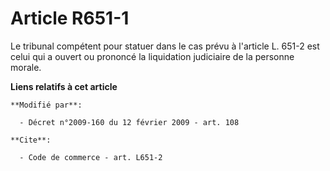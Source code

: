 # Article R651-1

Le tribunal compétent pour statuer dans le cas prévu à l'article L. 651-2 est celui qui a ouvert ou prononcé la liquidation
judiciaire de la personne morale.

**Liens relatifs à cet article**

	**Modifié par**:

	  - Décret n°2009-160 du 12 février 2009 - art. 108

	**Cite**:

	  - Code de commerce - art. L651-2
